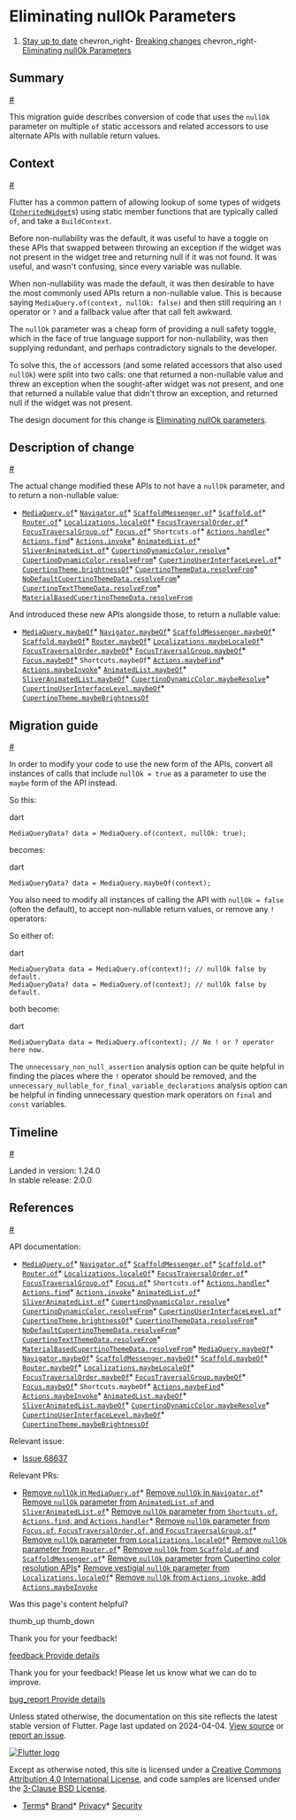 Eliminating nullOk Parameters
=============================

1. [Stay up to date](/release) chevron\_right- [Breaking changes](/release/breaking-changes) chevron\_right- [Eliminating nullOk Parameters](/release/breaking-changes/eliminating-nullok-parameters)

Summary
-------

[#](#summary)

This migration guide describes conversion of code that uses the `nullOk` parameter on multiple `of` static accessors and related accessors to use alternate APIs with nullable return values.

Context
-------

[#](#context)

Flutter has a common pattern of allowing lookup of some types of widgets ([`InheritedWidget`](https://api.flutter.dev/flutter/widgets/InheritedWidget-class.html)s) using static member functions that are typically called `of`, and take a `BuildContext`.

Before non-nullability was the default, it was useful to have a toggle on these APIs that swapped between throwing an exception if the widget was not present in the widget tree and returning null if it was not found. It was useful, and wasn't confusing, since every variable was nullable.

When non-nullability was made the default, it was then desirable to have the most commonly used APIs return a non-nullable value. This is because saying `MediaQuery.of(context, nullOk: false)` and then still requiring an `!` operator or `?` and a fallback value after that call felt awkward.

The `nullOk` parameter was a cheap form of providing a null safety toggle, which in the face of true language support for non-nullability, was then supplying redundant, and perhaps contradictory signals to the developer.

To solve this, the `of` accessors (and some related accessors that also used `nullOk`) were split into two calls: one that returned a non-nullable value and threw an exception when the sought-after widget was not present, and one that returned a nullable value that didn't throw an exception, and returned null if the widget was not present.

The design document for this change is [Eliminating nullOk parameters](/go/eliminating-nullok-parameters).

Description of change
---------------------

[#](#description-of-change)

The actual change modified these APIs to not have a `nullOk` parameter, and to return a non-nullable value:

* [`MediaQuery.of`](https://api.flutter.dev/flutter/widgets/MediaQuery/of.html)* [`Navigator.of`](https://api.flutter.dev/flutter/widgets/Navigator/of.html)* [`ScaffoldMessenger.of`](https://api.flutter.dev/flutter/material/ScaffoldMessenger/of.html)* [`Scaffold.of`](https://api.flutter.dev/flutter/material/Scaffold/of.html)* [`Router.of`](https://api.flutter.dev/flutter/widgets/Router/of.html)* [`Localizations.localeOf`](https://api.flutter.dev/flutter/widgets/Localizations/localeOf.html)* [`FocusTraversalOrder.of`](https://api.flutter.dev/flutter/widgets/FocusTraversalOrder/of.html)* [`FocusTraversalGroup.of`](https://api.flutter.dev/flutter/widgets/FocusTraversalGroup/of.html)* [`Focus.of`](https://api.flutter.dev/flutter/widgets/Focus/of.html)* `Shortcuts.of`* [`Actions.handler`](https://api.flutter.dev/flutter/widgets/Actions/handler.html)* [`Actions.find`](https://api.flutter.dev/flutter/widgets/Actions/find.html)* [`Actions.invoke`](https://api.flutter.dev/flutter/widgets/Actions/invoke.html)* [`AnimatedList.of`](https://api.flutter.dev/flutter/widgets/AnimatedList/of.html)* [`SliverAnimatedList.of`](https://api.flutter.dev/flutter/widgets/SliverAnimatedList/of.html)* [`CupertinoDynamicColor.resolve`](https://api.flutter.dev/flutter/cupertino/CupertinoDynamicColor/resolve.html)* [`CupertinoDynamicColor.resolveFrom`](https://api.flutter.dev/flutter/cupertino/CupertinoDynamicColor/resolveFrom.html)* [`CupertinoUserInterfaceLevel.of`](https://api.flutter.dev/flutter/cupertino/CupertinoUserInterfaceLevel/of.html)* [`CupertinoTheme.brightnessOf`](https://api.flutter.dev/flutter/cupertino/CupertinoTheme/brightnessOf.html)* [`CupertinoThemeData.resolveFrom`](https://api.flutter.dev/flutter/cupertino/CupertinoThemeData/resolveFrom.html)* [`NoDefaultCupertinoThemeData.resolveFrom`](https://api.flutter.dev/flutter/cupertino/NoDefaultCupertinoThemeData/resolveFrom.html)* [`CupertinoTextThemeData.resolveFrom`](https://api.flutter.dev/flutter/cupertino/CupertinoTextThemeData/resolveFrom.html)* [`MaterialBasedCupertinoThemeData.resolveFrom`](https://api.flutter.dev/flutter/material/MaterialBasedCupertinoThemeData/resolveFrom.html)

And introduced these new APIs alongside those, to return a nullable value:

* [`MediaQuery.maybeOf`](https://api.flutter.dev/flutter/widgets/MediaQuery/maybeOf.html)* [`Navigator.maybeOf`](https://api.flutter.dev/flutter/widgets/Navigator/maybeOf.html)* [`ScaffoldMessenger.maybeOf`](https://api.flutter.dev/flutter/material/ScaffoldMessenger/maybeOf.html)* [`Scaffold.maybeOf`](https://api.flutter.dev/flutter/material/Scaffold/maybeOf.html)* [`Router.maybeOf`](https://api.flutter.dev/flutter/widgets/Router/maybeOf.html)* [`Localizations.maybeLocaleOf`](https://api.flutter.dev/flutter/widgets/Localizations/maybeLocaleOf.html)* [`FocusTraversalOrder.maybeOf`](https://api.flutter.dev/flutter/widgets/FocusTraversalOrder/maybeOf.html)* [`FocusTraversalGroup.maybeOf`](https://api.flutter.dev/flutter/widgets/FocusTraversalGroup/maybeOf.html)* [`Focus.maybeOf`](https://api.flutter.dev/flutter/widgets/Focus/maybeOf.html)* `Shortcuts.maybeOf`* [`Actions.maybeFind`](https://api.flutter.dev/flutter/widgets/Actions/maybeFind.html)* [`Actions.maybeInvoke`](https://api.flutter.dev/flutter/widgets/Actions/maybeInvoke.html)* [`AnimatedList.maybeOf`](https://api.flutter.dev/flutter/widgets/AnimatedList/maybeOf.html)* [`SliverAnimatedList.maybeOf`](https://api.flutter.dev/flutter/widgets/SliverAnimatedList/maybeOf.html)* [`CupertinoDynamicColor.maybeResolve`](https://api.flutter.dev/flutter/cupertino/CupertinoDynamicColor/maybeResolve.html)* [`CupertinoUserInterfaceLevel.maybeOf`](https://api.flutter.dev/flutter/cupertino/CupertinoUserInterfaceLevel/maybeOf.html)* [`CupertinoTheme.maybeBrightnessOf`](https://api.flutter.dev/flutter/cupertino/CupertinoTheme/maybeBrightnessOf.html)

Migration guide
---------------

[#](#migration-guide)

In order to modify your code to use the new form of the APIs, convert all instances of calls that include `nullOk = true` as a parameter to use the `maybe` form of the API instead.

So this:

dart

```
MediaQueryData? data = MediaQuery.of(context, nullOk: true);
```

becomes:

dart

```
MediaQueryData? data = MediaQuery.maybeOf(context);
```

You also need to modify all instances of calling the API with `nullOk = false` (often the default), to accept non-nullable return values, or remove any `!` operators:

So either of:

dart

```
MediaQueryData data = MediaQuery.of(context)!; // nullOk false by default.
MediaQueryData? data = MediaQuery.of(context); // nullOk false by default.
```

both become:

dart

```
MediaQueryData data = MediaQuery.of(context); // No ! or ? operator here now.
```

The `unnecessary_non_null_assertion` analysis option can be quite helpful in finding the places where the `!` operator should be removed, and the `unnecessary_nullable_for_final_variable_declarations` analysis option can be helpful in finding unnecessary question mark operators on `final` and `const` variables.

Timeline
--------

[#](#timeline)

Landed in version: 1.24.0  
 In stable release: 2.0.0

References
----------

[#](#references)

API documentation:

* [`MediaQuery.of`](https://api.flutter.dev/flutter/widgets/MediaQuery/of.html)* [`Navigator.of`](https://api.flutter.dev/flutter/widgets/Navigator/of.html)* [`ScaffoldMessenger.of`](https://api.flutter.dev/flutter/material/ScaffoldMessenger/of.html)* [`Scaffold.of`](https://api.flutter.dev/flutter/material/Scaffold/of.html)* [`Router.of`](https://api.flutter.dev/flutter/widgets/Router/of.html)* [`Localizations.localeOf`](https://api.flutter.dev/flutter/widgets/Localizations/localeOf.html)* [`FocusTraversalOrder.of`](https://api.flutter.dev/flutter/widgets/FocusTraversalOrder/of.html)* [`FocusTraversalGroup.of`](https://api.flutter.dev/flutter/widgets/FocusTraversalGroup/of.html)* [`Focus.of`](https://api.flutter.dev/flutter/widgets/Focus/of.html)* `Shortcuts.of`* [`Actions.handler`](https://api.flutter.dev/flutter/widgets/Actions/handler.html)* [`Actions.find`](https://api.flutter.dev/flutter/widgets/Actions/find.html)* [`Actions.invoke`](https://api.flutter.dev/flutter/widgets/Actions/invoke.html)* [`AnimatedList.of`](https://api.flutter.dev/flutter/widgets/AnimatedList/of.html)* [`SliverAnimatedList.of`](https://api.flutter.dev/flutter/widgets/SliverAnimatedList/of.html)* [`CupertinoDynamicColor.resolve`](https://api.flutter.dev/flutter/cupertino/CupertinoDynamicColor/resolve.html)* [`CupertinoDynamicColor.resolveFrom`](https://api.flutter.dev/flutter/cupertino/CupertinoDynamicColor/resolveFrom.html)* [`CupertinoUserInterfaceLevel.of`](https://api.flutter.dev/flutter/cupertino/CupertinoUserInterfaceLevel/of.html)* [`CupertinoTheme.brightnessOf`](https://api.flutter.dev/flutter/cupertino/CupertinoTheme/brightnessOf.html)* [`CupertinoThemeData.resolveFrom`](https://api.flutter.dev/flutter/cupertino/CupertinoThemeData/resolveFrom.html)* [`NoDefaultCupertinoThemeData.resolveFrom`](https://api.flutter.dev/flutter/cupertino/NoDefaultCupertinoThemeData/resolveFrom.html)* [`CupertinoTextThemeData.resolveFrom`](https://api.flutter.dev/flutter/cupertino/CupertinoTextThemeData/resolveFrom.html)* [`MaterialBasedCupertinoThemeData.resolveFrom`](https://api.flutter.dev/flutter/material/MaterialBasedCupertinoThemeData/resolveFrom.html)* [`MediaQuery.maybeOf`](https://api.flutter.dev/flutter/widgets/MediaQuery/maybeOf.html)* [`Navigator.maybeOf`](https://api.flutter.dev/flutter/widgets/Navigator/maybeOf.html)* [`ScaffoldMessenger.maybeOf`](https://api.flutter.dev/flutter/material/ScaffoldMessenger/maybeOf.html)* [`Scaffold.maybeOf`](https://api.flutter.dev/flutter/material/Scaffold/maybeOf.html)* [`Router.maybeOf`](https://api.flutter.dev/flutter/widgets/Router/maybeOf.html)* [`Localizations.maybeLocaleOf`](https://api.flutter.dev/flutter/widgets/Localizations/maybeLocaleOf.html)* [`FocusTraversalOrder.maybeOf`](https://api.flutter.dev/flutter/widgets/FocusTraversalOrder/maybeOf.html)* [`FocusTraversalGroup.maybeOf`](https://api.flutter.dev/flutter/widgets/FocusTraversalGroup/maybeOf.html)* [`Focus.maybeOf`](https://api.flutter.dev/flutter/widgets/Focus/maybeOf.html)* `Shortcuts.maybeOf`* [`Actions.maybeFind`](https://api.flutter.dev/flutter/widgets/Actions/maybeFind.html)* [`Actions.maybeInvoke`](https://api.flutter.dev/flutter/widgets/Actions/maybeInvoke.html)* [`AnimatedList.maybeOf`](https://api.flutter.dev/flutter/widgets/AnimatedList/maybeOf.html)* [`SliverAnimatedList.maybeOf`](https://api.flutter.dev/flutter/widgets/SliverAnimatedList/maybeOf.html)* [`CupertinoDynamicColor.maybeResolve`](https://api.flutter.dev/flutter/cupertino/CupertinoDynamicColor/maybeResolve.html)* [`CupertinoUserInterfaceLevel.maybeOf`](https://api.flutter.dev/flutter/cupertino/CupertinoUserInterfaceLevel/maybeOf.html)* [`CupertinoTheme.maybeBrightnessOf`](https://api.flutter.dev/flutter/cupertino/CupertinoTheme/maybeBrightnessOf.html)

Relevant issue:

* [Issue 68637](https://github.com/flutter/flutter/issues/68637)

Relevant PRs:

* [Remove `nullOk` in `MediaQuery.of`](https://github.com/flutter/flutter/pull/68736)* [Remove `nullOk` in `Navigator.of`](https://github.com/flutter/flutter/pull/70726)* [Remove `nullOk` parameter from `AnimatedList.of` and `SliverAnimatedList.of`](https://github.com/flutter/flutter/pull/68925)* [Remove `nullOk` parameter from `Shortcuts.of`, `Actions.find`, and `Actions.handler`](https://github.com/flutter/flutter/pull/68921)* [Remove `nullOk` parameter from `Focus.of`, `FocusTraversalOrder.of`, and `FocusTraversalGroup.of`](https://github.com/flutter/flutter/pull/68917)* [Remove `nullOk` parameter from `Localizations.localeOf`](https://github.com/flutter/flutter/pull/68911)* [Remove `nullOk` parameter from `Router.of`](https://github.com/flutter/flutter/pull/68910)* [Remove `nullOk` from `Scaffold.of` and `ScaffoldMessenger.of`](https://github.com/flutter/flutter/pull/68908)* [Remove `nullOk` parameter from Cupertino color resolution APIs](https://github.com/flutter/flutter/pull/68905)* [Remove vestigial `nullOk` parameter from `Localizations.localeOf`](https://github.com/flutter/flutter/pull/74657)* [Remove `nullOk` from `Actions.invoke`, add `Actions.maybeInvoke`](https://github.com/flutter/flutter/pull/74680)

Was this page's content helpful?

thumb\_up thumb\_down

Thank you for your feedback!

 [feedback Provide details](https://github.com/flutter/website/issues/new?template=1_page_issue.yml&&page-url=https://docs.flutter.dev/release/breaking-changes/eliminating-nullok-parameters/&page-source=https://github.com/flutter/website/tree/main/src/content/release/breaking-changes/eliminating-nullok-parameters.md)

Thank you for your feedback! Please let us know what we can do to improve.

 [bug\_report Provide details](https://github.com/flutter/website/issues/new?template=1_page_issue.yml&&page-url=https://docs.flutter.dev/release/breaking-changes/eliminating-nullok-parameters/&page-source=https://github.com/flutter/website/tree/main/src/content/release/breaking-changes/eliminating-nullok-parameters.md)

Unless stated otherwise, the documentation on this site reflects the latest stable version of Flutter. Page last updated on 2024-04-04. [View source](https://github.com/flutter/website/tree/main/src/content/release/breaking-changes/eliminating-nullok-parameters.md) or [report an issue](https://github.com/flutter/website/issues/new?template=1_page_issue.yml&&page-url=https://docs.flutter.dev/release/breaking-changes/eliminating-nullok-parameters/&page-source=https://github.com/flutter/website/tree/main/src/content/release/breaking-changes/eliminating-nullok-parameters.md "Report an issue with this page").

[![Flutter logo](/assets/images/branding/flutter/logo+text/horizontal/white.svg)](https://flutter.dev)

Except as otherwise noted, this site is licensed under a [Creative Commons Attribution 4.0 International License](https://creativecommons.org/licenses/by/4.0/), and code samples are licensed under the [3-Clause BSD License](https://opensource.org/licenses/BSD-3-Clause).

* [Terms](/tos "Terms of use")* [Brand](/brand "Brand usage guidelines")* [Privacy](https://policies.google.com/privacy "Privacy policy")* [Security](/security "Security philosophy and practices")

   